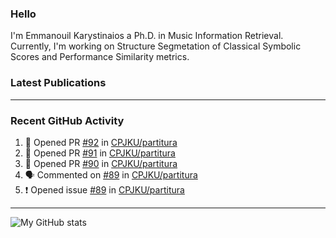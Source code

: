### Hello

I'm Emmanouil Karystinaios a Ph.D. in Music Information Retrieval.
Currently, I'm working on Structure Segmetation of Classical Symbolic Scores and Performance Similarity metrics.


### Latest Publications

<!-- BLOG-POST-LIST:START -->
<!-- BLOG-POST-LIST:END -->

---

### Recent GitHub Activity
  
<!--START_SECTION:activity-->
1. 💪 Opened PR [#92](https://github.com/CPJKU/partitura/pull/92) in [CPJKU/partitura](https://github.com/CPJKU/partitura)
2. 💪 Opened PR [#91](https://github.com/CPJKU/partitura/pull/91) in [CPJKU/partitura](https://github.com/CPJKU/partitura)
3. 💪 Opened PR [#90](https://github.com/CPJKU/partitura/pull/90) in [CPJKU/partitura](https://github.com/CPJKU/partitura)
4. 🗣 Commented on [#89](https://github.com/CPJKU/partitura/issues/89) in [CPJKU/partitura](https://github.com/CPJKU/partitura)
5. ❗️ Opened issue [#89](https://github.com/CPJKU/partitura/issues/89) in [CPJKU/partitura](https://github.com/CPJKU/partitura)
<!--END_SECTION:activity-->

---

![My GitHub stats](https://github-readme-stats.vercel.app/api?username=melkisedeath&show_icons=true&theme=radical)


<!--
**melkisedeath/melkisedeath** is a ✨ _special_ ✨ repository because its `README.md` (this file) appears on your GitHub profile.

Here are some ideas to get you started:

- 🔭 I’m currently working on ...
- 🌱 I’m currently learning ...
- 👯 I’m looking to collaborate on ...
- 🤔 I’m looking for help with ...
- 💬 Ask me about ...
- 📫 How to reach me: ...
- 😄 Pronouns: ...
- ⚡ Fun fact: ...
-->
